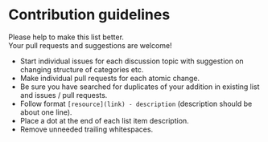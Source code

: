 # Contribution guidelines

Please help to make this list better.  
Your pull requests and suggestions are welcome!

* Start individual issues for each discussion topic with suggestion on changing structure of categories etc.
* Make individual pull requests for each atomic change.
* Be sure you have searched for duplicates of your addition in existing list and issues / pull requests.
* Follow format `[resource](link) - description` (description should be about one line).
* Place a dot at the end of each list item description.
* Remove unneeded trailing whitespaces.
